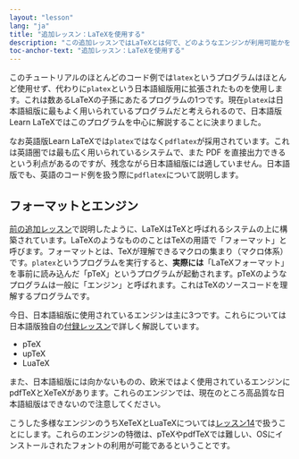 ```yaml
---
layout: "lesson"
lang: "ja"
title: "追加レッスン：LaTeXを使用する"
description: "この追加レッスンではLaTeXとは何で、どのようなエンジンが利用可能かを説明します。"
toc-anchor-text: "追加レッスン：LaTeXを使用する"
---
```


このチュートリアルのほとんどのコード例では`latex`というプログラムはほとんど使用せず、代わりに`platex`という日本語組版用に拡張されたものを使用します。これは数あるLaTeXの子孫にあたるプログラムの1つです。現在`platex`は日本語組版に最もよく用いられているプログラムだと考えられるので、日本語版Learn LaTeXではこのプログラムを中心に解説することに決まりました。

なお英語版Learn LaTeXでは`platex`ではなく`pdflatex`が採用されています。これは英語圏では最も広く用いられているシステムで、また PDF を直接出力できるという利点があるのですが、残念ながら日本語組版には適していません。日本語版でも、英語のコード例を扱う際に`pdflatex`について説明します。

## フォーマットとエンジン

[前の追加レッスン](more-01)で説明したように、LaTeXはTeXと呼ばれるシステムの上に構築されています。LaTeXのようなもののことはTeXの用語で「フォーマット」と呼びます。フォーマットとは、TeXが理解できるマクロの集まり（マクロ体系）です。`platex`というプログラムを実行すると、**実際には**「LaTeXフォーマット」を事前に読み込んだ「pTeX」というプログラムが起動されます。pTeXのようなプログラムは一般に「エンジン」と呼ばれます。これはTeXのソースコードを理解するプログラムです。

今日、日本語組版に使用されているエンジンは主に3つです。これらについては日本語版独自の[付録レッスン](language-01)で詳しく解説しています。

- pTeX
- upTeX
- LuaTeX

また、日本語組版には向かないものの、欧米ではよく使用されているエンジンにpdfTeXとXeTeXがあります。これらのエンジンでは、現在のところ高品質な日本語組版はできないので注意してください。

こうした多様なエンジンのうちXeTeXとLuaTeXについては[レッスン14](lesson-14)で扱うことにします。これらのエンジンの特徴は、pTeXやpdfTeXでは難しい、OSにインストールされたフォントの利用が可能であるということです。
